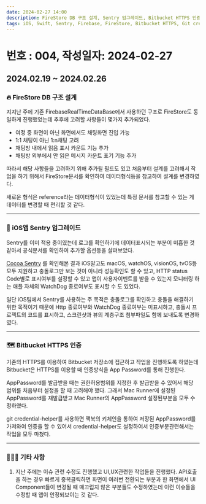 ```yaml
---
date: 2024-02-27 14:00
description: FireStore DB 구조 설계, Sentry 업그레이드, Bitbucket HTTPS 인증, git credential helper
tags: iOS, Swift, Sentry, Firebase, FireStore, Bitbucket HTTPS, Git credential helper
---
```

# 번호 : 004, 작성일자: 2024-02-27

## 2024.02.19 ~ 2024.02.26
### 🔥 FireStore DB 구조 설계

지지난 주에 기존 FirebaseRealTimeDataBase에서 사용하던 구조로 FireStore도 동일하게 진행했었는데 추후에 고려할 사항들이 몇가지 추가되었다.

- 여정 중 화면이 아닌 화면에서도 채팅화면 진입 가능
- 1:1 채팅이 아닌 1:n채팅 고려
- 채팅방 내에서 읽음 표시 카운트 기능 추가
- 채팅방 외부에서 안 읽은 메시지 카운트 표기 기능 추가

따라서 해당 사항들을 고려하기 위해 추가될 필드도 있고 처음부터 설계를 고려해서 작업을 하기 위해서 FireStore문서를 확인하여 데이터형식등을 참고하여 설계를 변경하였다.

새로운 형식은 reference라는 데이터형식이 있었는데 특정 문서를 참고할 수 있는 게 데이터를 변경할 때 편리할 것 같다.

---

### 🛫 iOS앱 Sentry 업그레이드

Sentry를 이미 적용 중이였는데 로그를 확인하기에 데이터표시되는 부분이 미흡한 것 같아서 공식문서를 확인하여 추가할 옵션등을 살펴보았다.

[Cocoa Sentry](https://sentry.io/for/cocoa/) 를 확인해본 결과 iOS말고도 macOS, watchOS, visionOS, tvOS등 모두 지원하고 충돌로그만 보는 것이 아니라 성능확인도 할 수 있고, HTTP status Code별로 표시여부를 설정할 수 있고 앱이 사용자이벤트를 받을 수 있는지 모니터링 하는 애플 자체의 WatchDog 종로여부도 표시할 수 도 있었다. 

일단 iOS팀에서 Sentry를 사용하는 주 목적은 충돌로그를 확인하고 충돌을 해결하기 위한 목적이기 때문에 Http 종료여부와 WatchDog 종료여부는 미표시하고, 충돌시 프로젝트의 코드를 표시하고, 스크린샷과 뷰의 계층구조 첨부파일도 함께 보내도록 변경하였다.

---

### 🗺️ Bitbucket HTTPS 인증

기존의 HTTPS를 이용하여 Bitbucket 저장소에 접근하고 작업을 진행하도록 하였는데 Bitbucket은 HTTPS를 이용할 때 인증방식을 App Password를 통해 진행한다.

AppPassword를 발급받을 때는 권한허용범위를 지정한 후 발급받을 수 있어서 해당 범위를 처음부터 설정을 할 때 고려해야 했다. 그래서 Mac Runner에 설정된 AppPassword를 재발급받고 Mac Runner의 AppPassword 설정된부분을 모두 수정하였다.

git credential-helper를 사용하면 맥북의 키체인을 통하여 저장된 AppPassword를 가져와여 인증을 할 수 있어서 credential-helper도 설정하여서 인증부분관련해서는 작업을 모두 마쳤다.

---

### 🙋🏻‍♂️ 기타 사항

1. 지난 주에는 이슈 관련 수정도 진행했고 UI,UX관련한 작업들을 진행했다. API호출을 하는 경우 빠르게 중복클릭하면 화면이 여러번 전환되는 부분과 한 화면에서 UI Component들이 변경될 때 매끄럽지 않은 부분들도 수정하였는데 이런 이슈들을 수정할 때 앱이 안정되보이는 것 같다.

